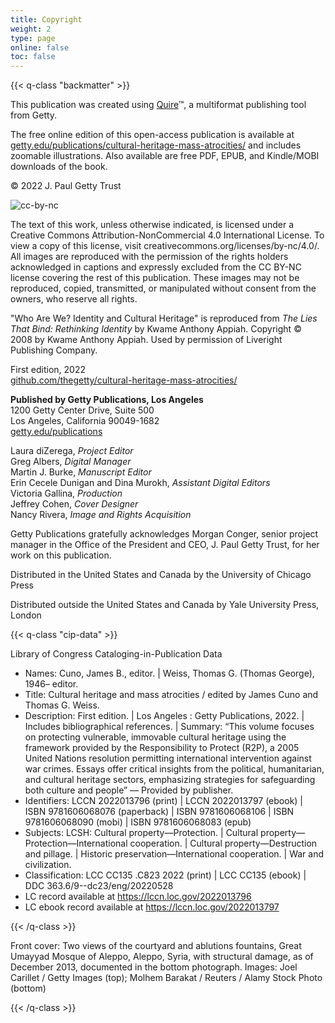 ```yaml
---
title: Copyright
weight: 2
type: page
online: false
toc: false
---
```


{{< q-class "backmatter" >}}

This publication was created using [Quire](https://quire.getty.edu/)™, a multiformat publishing tool from Getty.

The free online edition of this open-access publication is available at [getty.edu/publications/cultural-heritage-mass-atrocities/](https://getty.edu/publications/cultural-heritage-mass-atrocities/) and includes zoomable illustrations. Also available are free PDF, EPUB, and Kindle/MOBI downloads of the book.

© 2022 J. Paul Getty Trust

![cc-by-nc](/img/cc-by-nc--black.png)

The text of this work, unless otherwise indicated, is licensed under a Creative Commons Attribution-NonCommercial 4.0 International License. To view a copy of this license, visit creativecommons.org/licenses/by-nc/4.0/. All images are reproduced with the permission of the rights holders acknowledged in captions and expressly excluded from the CC BY-NC license covering the rest of this publication. These images may not be reproduced, copied, transmitted, or manipulated without consent from the owners, who reserve all rights.

"Who Are We? Identity and Cultural Heritage" is reproduced from *The Lies That Bind: Rethinking Identity* by Kwame Anthony Appiah. Copyright © 2008 by Kwame Anthony Appiah. Used by permission of Liveright Publishing Company.

First edition, 2022<br />
[github.com/thegetty/cultural-heritage-mass-atrocities/](https://ggithub.com/thegetty/cultural-heritage-mass-atrocities/)

**Published by Getty Publications, Los Angeles**<br />
1200 Getty Center Drive, Suite 500<br />
Los Angeles, California 90049-1682<br />
[getty.edu/publications](http://www.getty.edu/publications/)<br />

Laura diZerega, *Project Editor*<br />
Greg Albers, *Digital Manager*<br />
Martin J. Burke, *Manuscript Editor*<br />
Erin Cecele Dunigan and Dina Murokh, *Assistant Digital Editors*<br />
Victoria Gallina, *Production*<br />
Jeffrey Cohen, *Cover Designer*<br />
Nancy Rivera, *Image and Rights Acquisition*<br />

Getty Publications gratefully acknowledges Morgan Conger, senior project manager in the Office of the President and CEO, J. Paul Getty Trust, for her work on this publication.

Distributed in the United States and Canada by the University of Chicago Press

Distributed outside the United States and Canada by Yale University Press, London

{{< q-class "cip-data" >}}

Library of Congress Cataloging-in-Publication Data

- Names: Cuno, James B., editor. | Weiss, Thomas G. (Thomas George), 1946– editor.
- Title: Cultural heritage and mass atrocities / edited by James Cuno and Thomas G. Weiss.
- Description: First edition. | Los Angeles : Getty Publications, 2022. | Includes bibliographical references. | Summary: “This volume focuses on protecting vulnerable, immovable cultural heritage using the framework provided by the Responsibility to Protect (R2P), a 2005 United Nations resolution permitting international intervention against war crimes. Essays offer critical insights from the political, humanitarian, and cultural heritage sectors, emphasizing strategies for safeguarding both culture and people” — Provided by publisher.
- Identifiers: LCCN 2022013796 (print) | LCCN 2022013797 (ebook) | ISBN 9781606068076 (paperback) | ISBN 9781606068106 | ISBN 9781606068090 (mobi) | ISBN 9781606068083 (epub)
- Subjects: LCSH: Cultural property—Protection. | Cultural property—Protection—International cooperation. | Cultural property—Destruction and pillage. | Historic preservation—International cooperation. | War and civilization.
- Classification: LCC CC135 .C823 2022  (print) | LCC CC135  (ebook) | DDC 363.6/9--dc23/eng/20220528
- LC record available at https://lccn.loc.gov/2022013796
- LC ebook record available at https://lccn.loc.gov/2022013797

{{< /q-class >}}

Front cover: Two views of the courtyard and ablutions fountains, Great Umayyad Mosque of Aleppo, Aleppo, Syria, with structural damage, as of December 2013, documented in the bottom photograph. Images: Joel Carillet / Getty Images (top); Molhem Barakat / Reuters / Alamy Stock Photo (bottom)

{{< /q-class >}}
